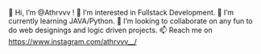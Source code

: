 👋 Hi, I’m @Athrvvv !
👀 I’m interested in Fullstack Development.
🌱 I’m currently learning JAVA/Python.
💞️ I’m looking to collaborate on any fun to do web designings and logic driven projects.
📫 Reach me on https://www.instagram.com/athrvvv__/
